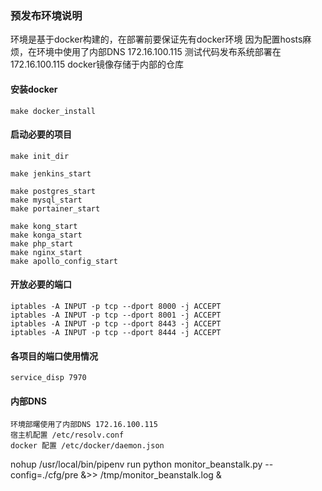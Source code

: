 ### 预发布环境说明

环境是基于docker构建的，在部署前要保证先有docker环境
因为配置hosts麻烦，在环境中使用了内部DNS 172.16.100.115
测试代码发布系统部署在 172.16.100.115
docker镜像存储于内部的仓库

#### 安装docker
```
make docker_install
```

#### 启动必要的项目
```
make init_dir

make jenkins_start

make postgres_start
make mysql_start
make portainer_start

make kong_start
make konga_start
make php_start
make nginx_start
make apollo_config_start
```

#### 开放必要的端口
```
iptables -A INPUT -p tcp --dport 8000 -j ACCEPT
iptables -A INPUT -p tcp --dport 8001 -j ACCEPT
iptables -A INPUT -p tcp --dport 8443 -j ACCEPT
iptables -A INPUT -p tcp --dport 8444 -j ACCEPT
```

#### 各项目的端口使用情况
```
service_disp 7970
```


#### 内部DNS
```
环境部曙使用了内部DNS 172.16.100.115
宿主机配置 /etc/resolv.conf
docker 配置 /etc/docker/daemon.json
```

nohup /usr/local/bin/pipenv run python monitor_beanstalk.py --config=./cfg/pre &>> /tmp/monitor_beanstalk.log &
